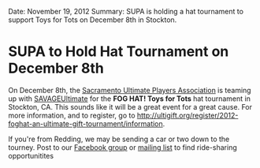 Date: November 19, 2012
Summary: SUPA is holding a hat tournament to support Toys for Tots on December 8th in Stockton.

# SUPA to Hold Hat Tournament on December 8th

On December 8th, the [Sacramento Ultimate Players Association](http://www.sacultimate.org/) is teaming up with [SAVAGEUltimate](http://www.savageultimate.com/) for the **FOG HAT! Toys for Tots** hat tournament in Stockton, CA.
This sounds like it will be a great event for a great cause.
For more information, and to register, go to <http://ultigift.org/register/2012-foghat-an-ultimate-gift-tournament/information>.

If you're from Redding, we may be sending a car or two down to the tourney.
Post to our [Facebook group](https://www.facebook.com/groups/ReddingUltimateAssociation/) or [mailing list](https://groups.google.com/d/forum/redding-ultimate-association) to find ride-sharing opportunitites

